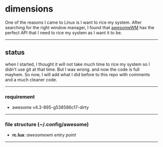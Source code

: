 # dimensions
One of the reasons I came to Linux is I want to rice my system. After searching for the right window manager, I found that [awesomeWM](https://awesomewm.org/) has the perfect API that I need to rice my system as I want it to be.

---
## status 
when I started, I thought it will not take much time to rice my system so I didn't use git at that time. But I was wrong. and now the code is full mayhem. So now, I will add what I did before to this repo with comments and a much cleaner code.

---
### requirement
- awesome v4.3-895-g538586c17-dirty


---
### file structure (~/.config/awesome)
- **rc.lua**:  *awesomewm entry point*


---
